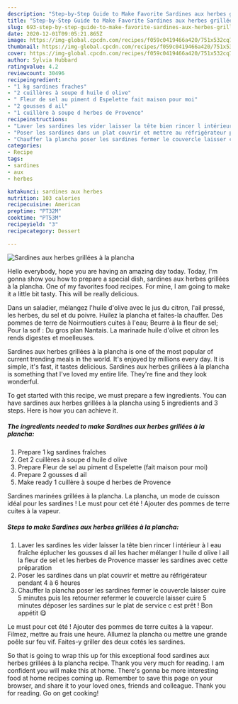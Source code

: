 ```yaml
---
description: "Step-by-Step Guide to Make Favorite Sardines aux herbes grillées à la plancha"
title: "Step-by-Step Guide to Make Favorite Sardines aux herbes grillées à la plancha"
slug: 693-step-by-step-guide-to-make-favorite-sardines-aux-herbes-grillees-a-la-plancha
date: 2020-12-01T09:05:21.865Z
image: https://img-global.cpcdn.com/recipes/f059c0419466a420/751x532cq70/sardines-aux-herbes-grillees-a-la-plancha-photo-principale-de-la-recette.jpg
thumbnail: https://img-global.cpcdn.com/recipes/f059c0419466a420/751x532cq70/sardines-aux-herbes-grillees-a-la-plancha-photo-principale-de-la-recette.jpg
cover: https://img-global.cpcdn.com/recipes/f059c0419466a420/751x532cq70/sardines-aux-herbes-grillees-a-la-plancha-photo-principale-de-la-recette.jpg
author: Sylvia Hubbard
ratingvalue: 4.2
reviewcount: 30496
recipeingredient:
- "1 kg sardines fraches"
- "2 cuillères à soupe d huile d olive"
- " Fleur de sel au piment d Espelette fait maison pour moi"
- "2 gousses d ail"
- "1 cuillère à soupe d herbes de Provence"
recipeinstructions:
- "Laver les sardines les vider laisser la tête bien rincer l intérieur à l eau fraîche éplucher les gousses d ail les hacher mélanger l huile d olive l ail la fleur de sel et les herbes de Provence masser les sardines avec cette préparation"
- "Poser les sardines dans un plat couvrir et mettre au réfrigérateur pendant 4 à 6 heures"
- "Chauffer la plancha poser les sardines fermer le couvercle laisser cuire 5 minutes puis les retourner refermer le couvercle laisser cuire 5 minutes déposer les sardines sur le plat de service c est prêt ! Bon appétit 😋"
categories:
- Recipe
tags:
- sardines
- aux
- herbes

katakunci: sardines aux herbes 
nutrition: 103 calories
recipecuisine: American
preptime: "PT32M"
cooktime: "PT53M"
recipeyield: "3"
recipecategory: Dessert

---
```



![Sardines aux herbes grillées à la plancha](https://img-global.cpcdn.com/recipes/f059c0419466a420/751x532cq70/sardines-aux-herbes-grillees-a-la-plancha-photo-principale-de-la-recette.jpg)

Hello everybody, hope you are having an amazing day today. Today, I'm gonna show you how to prepare a special dish, sardines aux herbes grillées à la plancha. One of my favorites food recipes. For mine, I am going to make it a little bit tasty. This will be really delicious.

Dans un saladier, mélangez l&#39;huile d&#39;olive avec le jus du citron, l&#39;ail pressé, les herbes, du sel et du poivre. Huilez la plancha et faites-la chauffer. Des pommes de terre de Noirmoutiers cuites à l&#39;eau; Beurre à la fleur de sel; Pour la soif : Du gros plan Nantais. La marinade huile d&#39;olive et citron les rends digestes et moelleuses.

Sardines aux herbes grillées à la plancha is one of the most popular of current trending meals in the world. It's enjoyed by millions every day. It is simple, it's fast, it tastes delicious. Sardines aux herbes grillées à la plancha is something that I've loved my entire life. They're fine and they look wonderful.


To get started with this recipe, we must prepare a few ingredients. You can have sardines aux herbes grillées à la plancha using 5 ingredients and 3 steps. Here is how you can achieve it.

<!--inarticleads1-->

##### The ingredients needed to make Sardines aux herbes grillées à la plancha:

1. Prepare 1 kg sardines fraîches
1. Get 2 cuillères à soupe d huile d olive
1. Prepare  Fleur de sel au piment d Espelette (fait maison pour moi)
1. Prepare 2 gousses d ail
1. Make ready 1 cuillère à soupe d herbes de Provence


Sardines marinées grillées à la plancha. La plancha, un mode de cuisson idéal pour les sardines ! Le must pour cet été ! Ajouter des pommes de terre cuites à la vapeur. 

<!--inarticleads2-->

##### Steps to make Sardines aux herbes grillées à la plancha:

1. Laver les sardines les vider laisser la tête bien rincer l intérieur à l eau fraîche éplucher les gousses d ail les hacher mélanger l huile d olive l ail la fleur de sel et les herbes de Provence masser les sardines avec cette préparation
1. Poser les sardines dans un plat couvrir et mettre au réfrigérateur pendant 4 à 6 heures
1. Chauffer la plancha poser les sardines fermer le couvercle laisser cuire 5 minutes puis les retourner refermer le couvercle laisser cuire 5 minutes déposer les sardines sur le plat de service c est prêt ! Bon appétit 😋


Le must pour cet été ! Ajouter des pommes de terre cuites à la vapeur. Filmez, mettre au frais une heure. Allumez la plancha ou mettre une grande poêle sur feu vif. Faites-y griller des deux cotés les sardines. 

So that is going to wrap this up for this exceptional food sardines aux herbes grillées à la plancha recipe. Thank you very much for reading. I am confident you will make this at home. There's gonna be more interesting food at home recipes coming up. Remember to save this page on your browser, and share it to your loved ones, friends and colleague. Thank you for reading. Go on get cooking!
